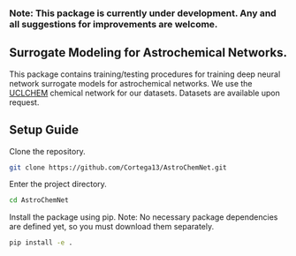 ### Note: This package is currently under development. Any and all suggestions for improvements are welcome.

## Surrogate Modeling for Astrochemical Networks.
This package contains training/testing procedures for training deep neural network surrogate models for astrochemical networks. We use the [UCLCHEM](https://github.com/uclchem/UCLCHEM) chemical network for our datasets. Datasets are available upon request.

## Setup Guide
Clone the repository.

```sh
git clone https://github.com/Cortega13/AstroChemNet.git
```

Enter the project directory.

```sh
cd AstroChemNet
```

Install the package using pip. Note: No necessary package dependencies are defined yet, so you must download them separately.

```sh
pip install -e .
```
